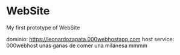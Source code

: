 # WebSite
My first prototype of WebSite

dominio:  https://leonardozapata.000webhostapp.com
host service:  000webhost
unas ganas de comer una milanesa mmmm
